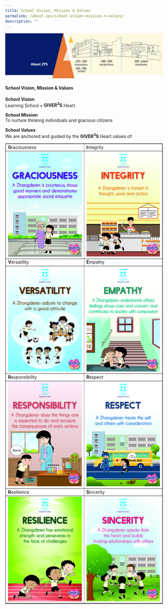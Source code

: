 ```yaml
---
title: School Vision, Mission & Values
permalink: /about-zps/school-vision-mission-n-values/
description: ""
---
```


<img src="/images/AboutUs.png">
<h4>School Vision, Mission &amp; Values</h4>
<p><strong>School Vision<br /></strong>Learning School &bull; <strong>GIVER<sup>3</sup>S</strong>&nbsp;Heart</p>
<p><strong>School Mission<br /></strong>To nurture thinking individuals and gracious citizens</p>
<p><strong>School Values<br /></strong>We are anchored and guided by the&nbsp;<strong>GIVER<sup>3</sup>S</strong>&nbsp;Heart values of:</p>
<table style="border-collapse: collapse; width: 100%;" border="1">
<tbody>
<tr>
<td style="width: 50%;"><strong>G</strong>raciousness</td>
<td style="width: 50%;"><strong>I</strong>ntegrity</td>
</tr>
<tr>
<td style="width: 50%;"><img src="/images/svmv1.jpg"></td>
<td style="width: 50%;"><img src="/images/svmv2.jpg"></td>
</tr>
<tr>
<td style="width: 50%;"><strong>V</strong>ersatility</td>
<td style="width: 50%;"><strong>E</strong>mpathy</td>
</tr>
<tr>
<td style="width: 50%;"><img src="/images/svmv3.jpg"></td>
<td style="width: 50%;"><img src="/images/svmv4.jpg"></td>
</tr>
<tr>
<td style="width: 50%;"><strong>R</strong>esponsibility</td>
<td style="width: 50%;"><strong>R</strong>espect</td>
</tr>
<tr>
<td style="width: 50%;"><img src="/images/svmv5.jpg"></td>
<td style="width: 50%;"><img src="/images/svmv6.jpg"></td>
</tr>
<tr>
<td style="width: 50%;"><strong>R</strong>esilience</td>
<td style="width: 50%;"><strong>S</strong>incerity</td>
</tr>
<tr>
<td style="width: 50%;"><img src="/images/svmv7.jpg"></td>
<td style="width: 50%;"><img src="/images/svmv8.jpg"></td>
</tr>
</tbody>
</table>